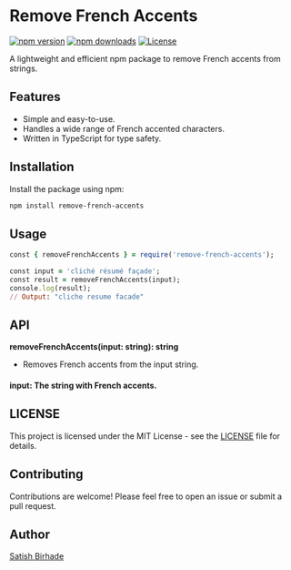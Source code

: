 # Remove French Accents

[![npm version](https://img.shields.io/npm/v/remove-french-accents.svg)](https://www.npmjs.com/package/remove-french-accents)
[![npm downloads](https://img.shields.io/npm/dt/remove-french-accents.svg)](https://www.npmjs.com/package/remove-french-accents)
[![License](https://img.shields.io/github/license/yourusername/remove-french-accents.svg)](https://github.com/yourusername/remove-french-accents/blob/main/LICENSE)

A lightweight and efficient npm package to remove French accents from strings.

## Features

- Simple and easy-to-use.
- Handles a wide range of French accented characters.
- Written in TypeScript for type safety.

## Installation

Install the package using npm:

```bash
npm install remove-french-accents
```

## Usage

```ruby
const { removeFrenchAccents } = require('remove-french-accents');

const input = 'cliché résumé façade';
const result = removeFrenchAccents(input);
console.log(result);
// Output: "cliche resume facade"
```

## API
<b>removeFrenchAccents(input: string): string</b> <br>
- Removes French accents from the input string.

#### input: The string with French accents.

## LICENSE
This project is licensed under the MIT License - see the [LICENSE](https://github.com/SatishB15/remove-french-accents?tab=MIT-1-ov-file#readme) file for details.

## Contributing
Contributions are welcome! Please feel free to open an issue or submit a pull request.

## Author
[Satish Birhade](https://github.com/SatishB15)